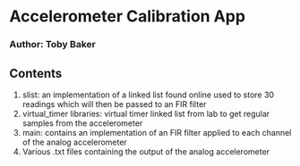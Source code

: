 # Accelerometer Calibration App
### Author: Toby Baker

## Contents
1. slist: an implementation of a linked list found online used to store 30 readings which will then be passed to an FIR filter
2. virtual_timer libraries: virtual timer linked list from lab to get regular samples from the accelerometer
3. main: contains an implementation of an FIR filter applied to each channel of the analog accelerometer
4. Various .txt files containing the output of the analog accelerometer
